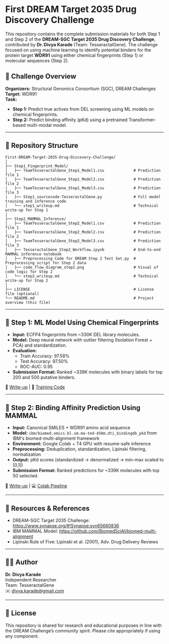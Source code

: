 # First DREAM Target 2035 Drug Discovery Challenge

This repository contains the complete submission materials for both Step 1 and Step 2 of the **DREAM-SGC Target 2035 Drug Discovery Challenge**, contributed by **Dr. Divya Karade** (Team: TesseractalGene). The challenge focused on using machine learning to identify potential binders for the protein target **WDR91** using either chemical fingerprints (Step 1) or molecular sequences (Step 2).

## 🧠 Challenge Overview

**Organizers:** Structural Genomics Consortium (SGC), DREAM Challenges  
**Target:** WDR91  
**Task:**
- **Step 1:** Predict true actives from DEL screening using ML models on chemical fingerprints.
- **Step 2:** Predict binding affinity (pKd) using a pretrained Transformer-based multi-modal model.

---

## 📁 Repository Structure

```
First-DREAM-Target-2035-Drug-Discovery-Challenge/
│
├── Step1_Fingerprint_Model/
│   ├── TeamTesseractalGene_Step1_Model1.csv             # Prediction file 1
│   ├── TeamTesseractalGene_Step1_Model2.csv             # Prediction file 2
│   ├── TeamTesseractalGene_Step1_Model3.csv             # Prediction file 3
│   ├── Step1_sourcecode-TesseractalGene.py              # Full model training and inference code
│   └── step1_writeup.md                                 # Technical write-up for Step 1
│
├── Step2_MAMMAL_Inference/
│   ├── TeamTesseractalGene_Step2_Model1.csv             # Prediction file 1
│   ├── TeamTesseractalGene_Step2_Model2.csv             # Prediction file 2
│   ├── TeamTesseractalGene_Step2_Model3.csv             # Prediction file 3
│   ├── TesseractalGene_Step2_Workflow.ipynb             # End-to-end MAMMAL inference notebook
│   ├── Preprocessing Code for DREAM Step 2 Test Set.py  # Preprocessing script for Step 2 data
│   ├── code_flow_diagram_step2.png                      # Visual of code logic for Step 2                 
│   └── step2_writeup.md                                 # Technical write-up for Step 2
│
├── LICENSE                                              # License file (optional)
└── README.md                                            # Project overview (this file)
```

---

## 🧪 Step 1: ML Model Using Chemical Fingerprints

- **Input:** ECFP4 fingerprints from ~330K DEL library molecules.
- **Model:** Deep neural network with outlier filtering (Isolation Forest + PCA) and standardization.
- **Evaluation:**
  - Train Accuracy: 97.58%
  - Test Accuracy: 97.50%
  - ROC-AUC: 0.95
- **Submission Format:** Ranked ~339K molecules with binary labels for top 200 and 500 putative binders.

📄 [Write-up](https://www.synapse.org/Synapse:syn66699721/wiki/633179) | 🧠 [Training Code](https://github.com/DivyaKarade/First-DREAM-Target-2035-Drug-Discovery-Challenge/blob/main/Step1_Fingerprint_Model/Step1_sourcecode-TesseractalGene.py)

---

## 🔬 Step 2: Binding Affinity Prediction Using MAMMAL

- **Input:** Canonical SMILES + WDR91 amino acid sequence
- **Model:** `ibm/biomed.omics.bl.sm.ma-ted-458m.dti_bindingdb_pkd` from IBM's biomed-multi-alignment framework
- **Environment:** Google Colab + T4 GPU with resume-safe inference
- **Preprocessing:** Deduplication, standardization, Lipinski filtering, normalization
- **Output:** pKd scores (standardized → denormalized → min-max scaled to [0,1])
- **Submission Format:** Ranked predictions for ~339K molecules with top 50 selected.

📄 [Write-up](https://www.synapse.org/Synapse:syn66699721/wiki/) | 💻 [Colab Pipeline](https://colab.research.google.com/drive/1E1IWSYazZ2JW4Z1aq2O7wO1jRNiZgNEZ?usp=sharing)

---

## 🔗 Resources & References

- DREAM-SGC Target 2035 Challenge: https://www.synapse.org/#!Synapse:syn65660836
- IBM MAMMAL Model: https://github.com/BiomedSciAI/biomed-multi-alignment
- Lipinski Rule of Five: Lipinski et al. (2001), Adv. Drug Delivery Reviews

---

## 👩‍🔬 Author

**Dr. Divya Karade**  
Independent Researcher  
Team: TesseractalGene  
✉️ [divya.karade@gmail.com](mailto:divya.karade@gmail.com)

---

## 📜 License

This repository is shared for research and educational purposes in line with the DREAM Challenge’s community spirit. Please cite appropriately if using any component.




